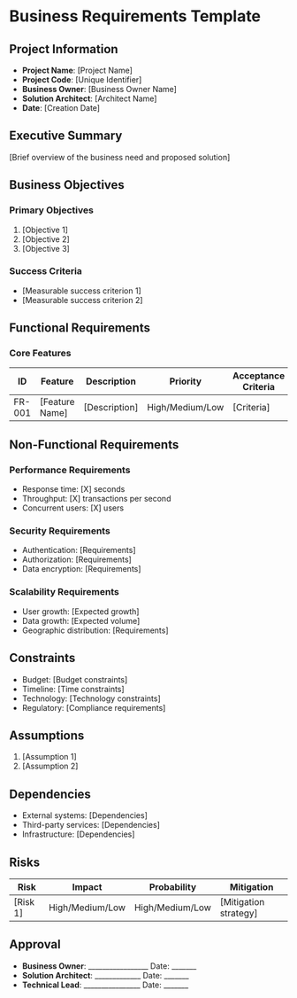# Business Requirements Template

## Project Information
- **Project Name**: [Project Name]
- **Project Code**: [Unique Identifier]
- **Business Owner**: [Business Owner Name]
- **Solution Architect**: [Architect Name]
- **Date**: [Creation Date]

## Executive Summary
[Brief overview of the business need and proposed solution]

## Business Objectives
### Primary Objectives
1. [Objective 1]
2. [Objective 2]
3. [Objective 3]

### Success Criteria
- [Measurable success criterion 1]
- [Measurable success criterion 2]

## Functional Requirements
### Core Features
| ID | Feature | Description | Priority | Acceptance Criteria |
|----|---------|-------------|----------|-------------------|
| FR-001 | [Feature Name] | [Description] | High/Medium/Low | [Criteria] |

## Non-Functional Requirements
### Performance Requirements
- Response time: [X] seconds
- Throughput: [X] transactions per second
- Concurrent users: [X] users

### Security Requirements
- Authentication: [Requirements]
- Authorization: [Requirements]
- Data encryption: [Requirements]

### Scalability Requirements
- User growth: [Expected growth]
- Data growth: [Expected volume]
- Geographic distribution: [Requirements]

## Constraints
- Budget: [Budget constraints]
- Timeline: [Time constraints]
- Technology: [Technology constraints]
- Regulatory: [Compliance requirements]

## Assumptions
1. [Assumption 1]
2. [Assumption 2]

## Dependencies
- External systems: [Dependencies]
- Third-party services: [Dependencies]
- Infrastructure: [Dependencies]

## Risks
| Risk | Impact | Probability | Mitigation |
|------|--------|------------|------------|
| [Risk 1] | High/Medium/Low | High/Medium/Low | [Mitigation strategy] |

## Approval
- **Business Owner**: _________________ Date: _______
- **Solution Architect**: _____________ Date: _______
- **Technical Lead**: ________________ Date: _______